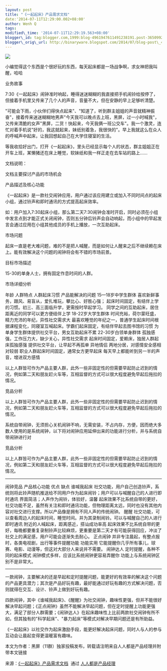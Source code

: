 ```yaml
--- 
layout: post 
title: "《一起起床》产品需求文档" 
date:'2014-07-11T12:29:00.002+08:00' 
author: Wenh Q
tags:
modified\_time: '2014-07-11T12:29:19.563+08:00' 
blogger\_id: tag:blogger.com,1999:blog-4961947611491238191.post-3650992984768875017
blogger\_orig\_url: http://binaryware.blogspot.com/2014/07/blog-post\_4324.html
---
```

![](https://images-blogger-opensocial.googleusercontent.com/gadgets/proxy?url=http%3A%2F%2Fd01.res.meilishuo.net%2Fpic%2F_o%2F42%2Ff6%2F0ddb006397ad4d3e1c6541a224a1_510_382.jpeg%3Ffrm%3Dout_pic&container=blogger&gadget=a&rewriteMime=image%2F*)





小编觉得这个东西是个很好玩的东西，每天起床都是一场战争啊，求女神把我叫醒，哈哈



业务故事



7:30《一起起床》闹钟准时响起，睡得迷迷糊糊的我直接把手机闹铃给按停了，但接着手机里又传来了几个人的声音，音量不大，但在安静的早上足够听清楚。



"可能会下雨，小伙伴们得快点起来"、"知道了，听到群主姐姐的声音就精神振奋"，接着传来迷迷糊糊地男声"今天我可以晚点去上班，黑屏，过一小时喊我"，又传来清脆的女声"黑屏，二货！快起来，今天我俩一班公交车"。我一个激灵，连忙对着手机说"好的，我这就起来，妹纸别着急，我很快的"。早上我就这么在众人的呼喊声中起床，让我回想起自己在大学住寝室的生活。



等我收拾好出门，打开《一起起床》，里头已经显示每个人的状态，群主姐姐正在开车上班，某懒猪还在床上睡觉，软妹纸和我一样正走在去车站的路上……



文档说明：



文档主要探讨产品的市场机会



产品描述及核心功能



《一起起床》是一款社交闹钟应用，用户通过该应用建立或加入不同时间点的起床小组，通过铃声和即时通讯的方式提高起床效率。



如：用户加入7:30起床小组，那么第二天7:30闹钟会准时开启，同时必须在小组中发言点到才能正式关闭闹钟，否则五分钟后铃声会自动响起，而小组中的早起发言会通过应用在小组其他成员的手机上播放，一次互助起床。



市场问题



起床一直是老大难问题，难的不是把人喊醒，而是如何让人醒来之后不继续赖在床上。能有效解决这个问题的闹钟将会有不错的市场前景。



目标市场描述



15-30的单身人士，拥有固定作息时间的人群。



市场详细分析
<div dir="ltr" style="margin-top: 15px;">

年龄
人群特点
人群起床习惯
产品能解决的问题
15—18岁中学生群体
喜欢新鲜事务，跟风、易盲从，爱扎堆玩，攀比心、好胜心强；
起床时间固定，有结伴上学的习惯。初三、高三面临升学，更需按时早起学习。
同学之间的互助起床，居住距离近的同学可以更方便结伴上学
18-22岁大学生群体
时间充裕，荷尔蒙旺盛，精力充沛的年纪，异性社交需求大
最喜欢睡觉的年纪之一，普通学生起床时间根据课程变化，同寝室互喊起床。学霸们起床固定，有结伴早起去图书馆的习惯
为单身学生群体提供社交平台，男女互助起床不累
22-30岁白领单身群体
孤独感强，工作压力大，缺少关心，异性社交需求
起床时间固定，爱赖床，独居人群起床孤独感强
提供社交平台，让早起不再孤单
异地情侣
两地分居，对感情安全感相对较弱
职业人群起床时间固定，通常女方更早起床
每天早上都能听到另一半的声音，增进双方感情




以上人群皆可作为产品主要人群，此外一些非固定性的但需要早起防止迟到的情况，例如第二天和朋友赶火车等，互相监督的方式可以很大程度避免早起后拖拉的情况。



竞品分析



以上人群皆可作为产品主要人群，此外一些非固定性的但需要早起防止迟到的情况，例如第二天和朋友赶火车等，互相监督的方式可以很大程度避免早起后拖拉的情况。



系统自带闹钟，无须担心关机闹钟不响，无需安装，不占内存，方便，因而绝大多数人使用的是系统闹钟，以下将对闹钟应用延伸出来的功能进行分析，并与系统自带闹钟进行对





竞品分析



以上人群皆可作为产品主要人群，此外一些非固定性的但需要早起防止迟到的情况，例如第二天和朋友赶火车等，互相监督的方式可以很大程度避免早起后拖拉的情况。

</div>

<div dir="ltr" style="margin-top: 15px;">



  ------------ -------------------------------------------------------------------------------------------------------------- ------------------------------------------ ------------------------------------------------------------------------------------------------------------------------------------------------------------
  闹钟竞品     产品核心功能                                                                                                   优点                                       缺点
  谁喊我起床   社交功能，用户自己创造铃声，系统则将此铃声随机推送给不同用户作为起床闹铃；用户可以与喊醒自己的人进行即时通讯   界面简洁；人声作为闹铃，体验好，温馨       起床效果不比系统自带的更好，社交功能不足，虽然有关注和即时通讯功能，但物理距离太远，同时也没有其他内容对社交进行支撑。所以产品像是拥有不同人声的传统闹钟。
  醒醒         社交功能，可以查看周边人的起床时间，睡觉时间。并为其录制闹铃。可以与喊醒自己的人进行即时通讯                   附近的人喊起床，距离感近，搭讪成功率高     起床效果不比系统自带的更好，每晚都要重复录制铃声比较麻烦，更重要是第二天才有可能获得回应，冲淡了社交上的满足感，用户可能会逐渐失去耐心。
  正点闹钟     并非专注晨起，有整点报时，各类电视剧，出行等事件提醒功能                                                       功能实用                                   它能提醒你几乎所有事儿，球赛、电影、动漫等，但这对大部分人来说并不需要。
  闹钟达人     定时提醒，各种不同的起床模式                                                                                   闹钟模式多样，应该比系统闹钟更容易弄醒你   功能上与系统闹钟区别不是非常大。
  ------------ -------------------------------------------------------------------------------------------------------------- ------------------------------------------ ------------------------------------------------------------------------------------------------------------------------------------------------------------





一款闹钟，主要解决的还是早起和定时提醒问题，能更好的有效率的解决这个问题的产品更具潜力；其次是产品好玩有趣，最好能通过好玩有趣的方式解决问题，否则就得在交互、设计、铃声上做到好玩有趣。



四款闹钟，其中《谁喊我起床》、《醒醒》为社交闹钟，趣味性更强，但并不能很好解决早起问题；《正点闹钟》虽然不能解决早起问题，但在定时提醒上功能更强大，满足了部分人群需要；《闹钟达人》在起床趣味性上比前两款社交闹钟有所不如，但其独有的"科学起床"、"暴力起床"等模式对解决早期问题还是有所助益。



《一起起床》以社交作为起床激励手段，能更好解决起床问题，同时人与人的参与互动会让晨起变得更温暖富有趣味。



本文为作者：黑屏（11群）独家投稿发布，转载请注明来自人人都是产品经理并附带本文链接

</div>

<div dir="ltr" style="margin-top: 15px;">

来源：[《一起起床》产品需求文档](http://www.woshipm.com/pd/93819.html)  通过 [人人都是产品经理](http://www.woshipm.com/)

</div>
